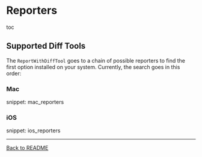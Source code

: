 # Reporters

toc

## Supported Diff Tools

The `ReportWithDiffTool` goes to a chain of possible reporters to find the first option installed on your system.
Currently, the search goes in this order:

### Mac

snippet: mac_reporters

### iOS

snippet: ios_reporters

---

[Back to README](../README.md)
